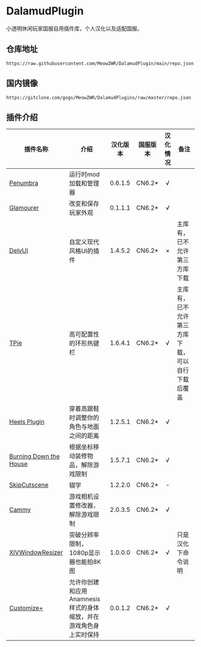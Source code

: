 # DalamudPlugin
小透明休闲玩家国服自用插件库，个人汉化以及适配国服。

## 仓库地址
`https://raw.githubusercontent.com/MeowZWR/DalamudPlugin/main/repo.json`
## 国内镜像
`https://gitclone.com/gogs/MeowZWR/DalamudPlugins/raw/master/repo.json`
## 插件介绍

|插件名称|介绍|汉化版本|国服版本|汉化情况|备注|
|--------|----|:------:|:------:|:------:|----|
|[Penumbra](https://github.com/xivdev/Penumbra)|运行时mod加载和管理器|0.6.1.5|CN6.2*|√|
|[Glamourer](https://github.com/Ottermandias/Glamourer)|改变和保存玩家外观|0.1.1.1|CN6.2*|√|
|[DelvUI](https://github.com/delvui/delvui)|自定义现代风格UI的插件|1.4.5.2|CN6.2*|×|主库有，已不允许第三方库下载|
|[TPie](https://github.com/Tischel/TPie)|高可配置性的环形热键栏|1.6.4.1|CN6.2*|√|主库有，已不允许第三方库下载，可以自行下载后覆盖|
|[Heels Plugin](https://github.com/LeonBlade/HeelsPlugin)|穿着高跟鞋时调整你的角色与地面之间的距离|1.2.5.1|CN6.2*|√|
|[Burning Down the House](https://github.com/LeonBlade/BDTHPlugin)|根据坐标移动装修物品，解除游戏限制|1.5.7.1|CN6.2*|√|
|[SkipCutscene](https://github.com/a08381/Dalamud.SkipCutscene)|辍学|1.2.2.0|CN6.2*|-|
|[Cammy](https://github.com/UnknownX7/Cammy)|游戏相机设置修改器，解除游戏限制|2.0.3.5|CN6.2*|√|
|[XIVWindowResizer](https://github.com/AlexCSDev/XIVWindowResizer)|突破分辨率限制，1080p显示器也能拍8K图|1.0.0.0|CN6.2*|√|只是汉化下命令说明
|[Customize+](https://github.com/XIV-Tools/CustomizePlus)|允许你创建和应用Anamnesis样式的身体缩放，并在游戏角色身上实时保持|0.0.1.2|CN6.2*|√|


